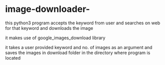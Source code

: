 # image-downloader-

this python3 program accepts the keyword from user and searches on web for that keyword and downloads the image

it makes use of google_images_download library

it takes a user provided keyword and no. of images as an argument and saves the images in download folder in the directory where program is located
